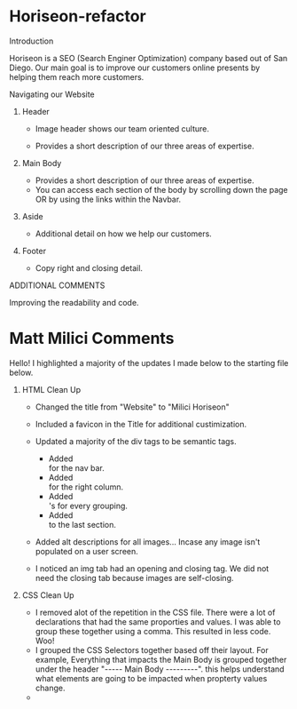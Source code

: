 # Horiseon-refactor

Introduction

Horiseon is a SEO (Search Enginer Optimization) company based out of San Diego. Our main goal is to improve our customers online presents by helping them reach more customers.

Navigating our Website

1. Header

   - Image header shows our team oriented culture.

   - Provides a short description of our three areas of expertise.

2. Main Body

   - Provides a short description of our three areas of expertise.
   - You can access each section of the body by scrolling down the page OR by using the links within the Navbar.

3. Aside

   - Additional detail on how we help our customers.

4. Footer
   - Copy right and closing detail.

ADDITIONAL COMMENTS

Improving the readability and code.

# Matt Milici Comments

Hello! I highlighted a majority of the updates I made below to the starting file below.

1. HTML Clean Up

   - Changed the title from "Website" to "Milici Horiseon"
   - Included a favicon in the Title for additional custimization.
   - Updated a majority of the div tags to be semantic tags.

     - Added <nav> for the nav bar.
     - Added <aside> for the right column.
     - Added <section>'s for every grouping.
     - Added <footer> to the last section.

   - Added alt descriptions for all images... Incase any image isn't populated on a user screen.
   - I noticed an img tab had an opening and closing tag. We did not need the closing tab because images are self-closing.

2) CSS Clean Up

   - I removed alot of the repetition in the CSS file. There were a lot of declarations that had the same proporties and values. I was able to group these together using a comma. This resulted in less code. Woo!
   - I grouped the CSS Selectors together based off their layout. For example, Everything that impacts the Main Body is grouped together under the header "----- Main Body ---------". this helps understand what elements are going to be impacted when propterty values change.
   -
